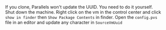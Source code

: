 If you clone, Parallels won't update the UUID. You need to do it yourself. Shut down the machine. Right click on the vm in the control center and click `show in finder` then `Show Package Contents` in finder. Open the `config.pvs` file in an editor and update any character in `SourceVmUuid`